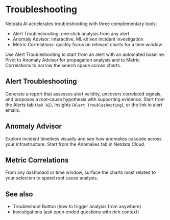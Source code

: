 # Troubleshooting

Netdata AI accelerates troubleshooting with three complementary tools:

- Alert Troubleshooting: one‑click analysis from any alert
- Anomaly Advisor: interactive, ML‑driven incident investigation
- Metric Correlations: quickly focus on relevant charts for a time window

Use Alert Troubleshooting to start from an alert with an automated baseline. Pivot to Anomaly Advisor for propagation analysis and to Metric Correlations to narrow the search space across charts.

## Alert Troubleshooting

Generate a report that assesses alert validity, uncovers correlated signals, and proposes a root‑cause hypothesis with supporting evidence. Start from the Alerts tab (`Ask AI`), Insights (`Alert Troubleshooting`), or the link in alert emails.

## Anomaly Advisor

Explore incident timelines visually and see how anomalies cascade across your infrastructure. Start from the Anomalies tab in Netdata Cloud.

## Metric Correlations

From any dashboard or time window, surface the charts most related to your selection to speed root cause analysis.

## See also

- Troubleshoot Button (how to trigger analysis from anywhere)
- Investigations (ask open‑ended questions with rich context)

